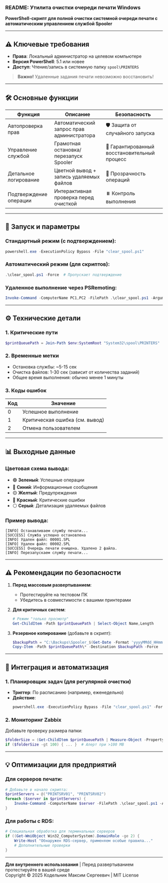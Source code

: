 ### README: Утилита очистки очереди печати Windows

**PowerShell-скрипт для полной очистки системной очереди печати с автоматическим управлением службой Spooler**

---

## ⚠️ Ключевые требования
- **Права**: Локальный администратор на целевом компьютере
- **Версия PowerShell**: 5.1 или новее
- **Доступ**: Чтение/запись в системную папку `spool\PRINTERS`

> **Важно!** Удаленные задания печати невозможно восстановить!

---

## 🛠 Основные функции

| Функция | Описание | Безопасность |
|---------|----------|--------------|
| Автопроверка прав | Автоматический запрос прав администратора | 🛡️ Защита от случайного запуска |
| Управление службой | Грамотная остановка/перезапуск Spooler | 🔄 Гарантированный восстановительный процесс |
| Детальное логирование | Цветной вывод + запись удаляемых файлов | 📝 Прозрачность операций |
| Подтверждение операции | Интерактивная проверка перед очисткой | ⏸️ Контроль выполнения |

---

## 🚀 Запуск и параметры

### Стандартный режим (с подтверждением):
```powershell
powershell.exe -ExecutionPolicy Bypass -File "clear_spool.ps1"
```

### Автоматический режим (для скриптов):
```powershell
.\clear_spool.ps1 -Force  # Пропускает подтверждение
```

### Удаленное выполнение через PSRemoting:
```powershell
Invoke-Command -ComputerName PC1,PC2 -FilePath .\clear_spool.ps1 -ArgumentList "-Force"
```

---

## ⚙️ Технические детали

### 1. Критические пути
```powershell
$printQueuePath = Join-Path $env:SystemRoot "System32\spool\PRINTERS"  # Системная папка очереди
```

### 2. Временные метки
- Остановка службы: ~5-15 сек
- Очистка файлов: 1-30 сек (зависит от количества заданий)
- Общее время выполнения: обычно менее 1 минуты

### 3. Коды ошибок
| Код | Значение |
|-----|----------|
| 0 | Успешное выполнение |
| 1 | Критическая ошибка (см. вывод) |
| 2 | Отмена пользователем |

---

## 📊 Выходные данные

### Цветовая схема вывода:
- 🟢 **Зеленый**: Успешные операции
- 🔵 **Синий**: Информационные сообщения
- 🟡 **Желтый**: Предупреждения
- 🔴 **Красный**: Критические ошибки
- ⚪ **Серый**: Детализация удаляемых файлов

### Пример вывода:
```
[INFO] Останавливаем службу печати...
[SUCCESS] Служба успешно остановлена
[INFO] Удален файл: 00001.SPL
[INFO] Удален файл: 00002.SPL
[SUCCESS] Очередь печати очищена. Удалено 2 файла.
[INFO] Перезапускаем службу печати...
```

---

## ⚠️ Рекомендации по безопасности

1. **Перед массовым развертыванием**:
   - Протестируйте на тестовом ПК
   - Убедитесь в совместимости с вашими принтерами

2. **Для критичных систем**:
   ```powershell
   # Режим "только просмотр"
   Get-ChildItem -Path $printQueuePath | Select-Object Name,Length
   ```

3. **Резервное копирование** (добавьте в скрипт):
   ```powershell
   $backupPath = "C:\Backups\Spooler_$(Get-Date -Format 'yyyyMMdd_HHmm')"
   Copy-Item -Path $printQueuePath\* -Destination $backupPath -Force
   ```

---

## 🔧 Интеграция и автоматизация

### 1. Планировщик задач (для регулярной очистки)
- **Триггер**: По расписанию (например, еженедельно)
- **Действие**:
  ```powershell
  powershell.exe -ExecutionPolicy Bypass -File "clear_spool.ps1" -Force >> "C:\Logs\spooler_clean.log"
  ```

### 2. Мониторинг Zabbix
Добавьте проверку размера папки:
```powershell
$folderSize = (Get-ChildItem $printQueuePath | Measure-Object -Property Length -Sum).Sum / 1MB
if ($folderSize -gt 100) { ... }  # Алерт при >100 MB
```

---

## 💡 Оптимизации для предприятий

### Для серверов печати:
```powershell
# Добавьте в начало скрипта:
$printServers = @("PRINTSRV01", "PRINTSRV02")
foreach ($server in $printServers) {
    Invoke-Command -ComputerName $server -FilePath .\clear_spool.ps1 -ArgumentList "-Force"
}
```

### Для работы с RDS:
```powershell
# Специальная обработка для терминальных серверов
if ((Get-WmiObject Win32_ComputerSystem).DomainRole -ge 2) {
    Write-Host "Обнаружен RDS-сервер, применяем особые правила..."
    # Дополнительные проверки
}
```

---

**Для внутреннего использования** | Перед развертыванием протестируйте в вашей среде  
Copyright © 2025 Кодельник Максим Сергеевич | MIT License
